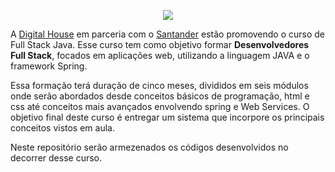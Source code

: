 <p align="center">
  <img src="https://i.imgur.com/uVzNNGF.jpg"/>
</p>

A [Digital House](https://www.digitalhouse.com/br/) em parceria com o  [Santander](https://www.santander.com.br/) estão promovendo o curso de Full Stack Java. Esse curso tem como objetivo formar **Desenvolvedores Full Stack**, focados em aplicações web, utilizando a linguagem JAVA e o framework Spring.

Essa formação terá duração de cinco meses, divididos em seis módulos onde serão abordados desde conceitos básicos de programação, html e css até conceitos mais avançados envolvendo spring e Web Services. O objetivo final deste curso é entregar um sistema que incorpore os principais conceitos vistos em aula.

Neste repositório serão armezenados os códigos desenvolvidos no decorrer desse curso.